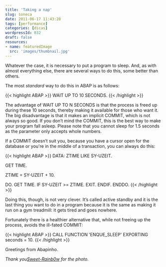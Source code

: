 ```yaml
---
title: 'Taking a nap'
slug: soneca
date: 2011-06-17 11:43:28
tags: [performance]
categories: [dicas]
wordpressId: 832
draft: false
resources:
- name: featuredImage
  src: 'images/thumbnail.jpg'
---
```

Whatever the case, it is necessary to put a program to sleep. And, as with almost everything else, there are several ways to do this, some better than others.

The most _standard_ way to do this in ABAP is as follows:


{{< highlight ABAP >}}
WAIT UP TO 10 SECONDS.
{{< /highlight >}}

The advantage of WAIT UP TO N SECONDS is that the process is freed up during these 10 seconds, thereby making it available for those who want it. The big disadvantage is that it makes an implicit COMMIT, which is not always so good. If you don’t mind the COMMIT, this is the best way to make your program fall asleep. Please note that you cannot sleep for 1.5 seconds as the parameter only accepts whole numbers.

If a COMMIT doesn’t suit you, because you have a cursor open for the database or you're in the middle of a transaction, you can always do this:


{{< highlight ABAP >}}
DATA: ZTIME LIKE SY-UZEIT.

GET TIME.

ZTIME = SY-UZEIT + 10.

DO.
  GET TIME.
  IF SY-UZEIT >= ZTIME.
     EXIT.
   ENDIF.
ENDDO.
{{< /highlight >}}

Doing this, though, is not very clever. It’s called active standby and it is the last thing you want to do in a program because it is the same as making it run on a gym treadmill: it gets tired and goes nowhere.

Fortunately there is a healthier alternative that, while not freeing up the process, avoids the ill-fated COMMIT:


{{< highlight ABAP >}}
CALL FUNCTION 'ENQUE_SLEEP'
    EXPORTING
        seconds    = 10.
{{< /highlight >}}

Greetings from Abapinho.

_Thank you[Sweet-Rainb0w][1] for the photo._

   [1]: http://www.flickr.com/photos/il0vepullip/3954087408/
